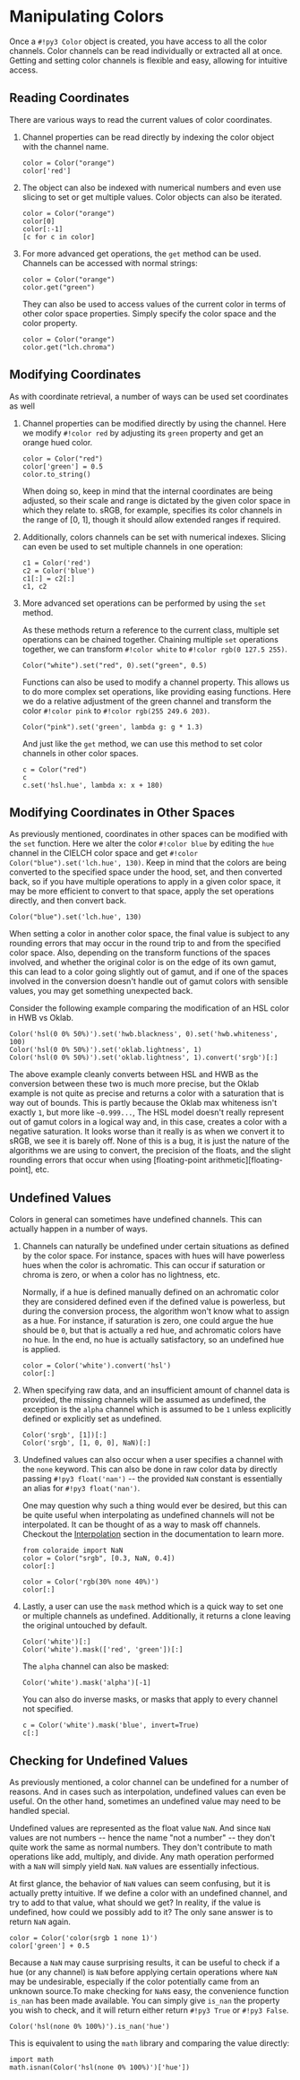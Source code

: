 # Manipulating Colors

Once a `#!py3 Color` object is created, you have access to all the color channels. Color channels can be read
individually or extracted all at once. Getting and setting color channels is flexible and easy, allowing for intuitive
access.

## Reading Coordinates

There are various ways to read the current values of color coordinates.

1. Channel properties can be read directly by indexing the color object with the channel name.

    ```playground
    color = Color("orange")
    color['red']
    ```

4. The object can also be indexed with numerical numbers and even use slicing to set or get multiple values. Color
   objects can also be iterated.

    ```playground
    color = Color("orange")
    color[0]
    color[:-1]
    [c for c in color]
    ```

2. For more advanced get operations, the `get` method can be used. Channels can be accessed with normal strings:

    ```playground
    color = Color("orange")
    color.get("green")
    ```

    They can also be used to access values of the current color in terms of other color space properties. Simply
    specify the color space and the color property.

    ```playground
    color = Color("orange")
    color.get("lch.chroma")
    ```

## Modifying Coordinates

As with coordinate retrieval, a number of ways can be used set coordinates as well

1. Channel properties can be modified directly by using the channel. Here we modify `#!color red` by adjusting its
  `green` property and get an orange hued color.

    ```playground
    color = Color("red")
    color['green'] = 0.5
    color.to_string()
    ```

    When doing so, keep in mind that the internal coordinates are being adjusted, so their scale and range is dictated
    by the given color space in which they relate to. sRGB, for example, specifies its color channels in the range of
    \[0, 1\], though it should allow extended ranges if required.

2. Additionally, colors channels can be set with numerical indexes. Slicing can even be used to set multiple channels
   in one operation:

    ```playground
    c1 = Color('red')
    c2 = Color('blue')
    c1[:] = c2[:]
    c1, c2
    ```

3. More advanced set operations can be performed by using the `set` method.


    As these methods return a reference to the current class, multiple set operations can be chained together. Chaining
    multiple `set` operations together, we can transform `#!color white` to `#!color rgb(0 127.5 255)`.

    ```playground
    Color("white").set("red", 0).set("green", 0.5)
    ```

    Functions can also be used to modify a channel property. This allows us to do more complex set operations, like
    providing easing functions. Here we do a relative adjustment of the green channel and transform the color
    `#!color pink` to `#!color rgb(255 249.6 203)`.

    ```playground
    Color("pink").set('green', lambda g: g * 1.3)
    ```

    And just like the `get` method, we can use this method to set color channels in other color spaces.

    ```playground
    c = Color("red")
    c
    c.set('hsl.hue', lambda x: x + 180)
    ```

## Modifying Coordinates in Other Spaces

As previously mentioned, coordinates in other spaces can be modified with the `set` function. Here we alter the color
`#!color blue` by editing the `hue` channel in the CIELCH color space and get `#!color Color("blue").set('lch.hue', 130)`.
Keep in mind that the colors are being converted to the specified space under the hood, set, and then converted back, so
if you have multiple operations to apply in a given color space, it may be more efficient to convert to that space,
apply the set operations directly, and then convert back.

```playground
Color("blue").set('lch.hue', 130)
```

When setting a color in another color space, the final value is subject to any rounding errors that may occur in the
round trip to and from the specified color space. Also, depending on the transform functions of the spaces involved, and
whether the original color is on the edge of its own gamut, this can lead to a color going slightly out of gamut, and if
one of the spaces involved in the conversion doesn't handle out of gamut colors with sensible values, you may get
something unexpected back.

Consider the following example comparing the modification of an HSL color in HWB vs Oklab.

```playground
Color('hsl(0 0% 50%)').set('hwb.blackness', 0).set('hwb.whiteness', 100)
Color('hsl(0 0% 50%)').set('oklab.lightness', 1)
Color('hsl(0 0% 50%)').set('oklab.lightness', 1).convert('srgb')[:]
```

The above example cleanly converts between HSL and HWB as the conversion between these two is much more precise, but the
Oklab example is not quite as precise and returns a color with a saturation that is way out of bounds. This is partly
because the Oklab max whiteness isn't exactly `1`, but more like `~0.999...`, The HSL model doesn't really represent out
of gamut colors in a logical way and, in this case, creates a color with a negative saturation. It looks worse than it
really is as when we convert it to sRGB, we see it is barely off. None of this is a bug, it is just the nature of the
algorithms we are using to convert, the precision of the floats, and the slight rounding errors that occur when
using [floating-point arithmetic][floating-point], etc.

## Undefined Values

Colors in general can sometimes have undefined channels. This can actually happen in a number of ways.

1. Channels can naturally be undefined under certain situations as defined by the color space. For instance, spaces
with hues will have powerless hues when the color is achromatic. This can occur if saturation or chroma is zero, or
when a color has no lightness, etc.

    Normally, if a hue is defined manually defined on an achromatic color they are considered defined even if the
    defined value is powerless, but during the conversion process, the algorithm won't know what to assign as a hue. For
    instance, if saturation is zero, one could argue the hue should be `0`, but that is actually a red hue, and
    achromatic colors have no hue. In the end, no hue is actually satisfactory, so an undefined hue is applied.

    ```playground
    color = Color('white').convert('hsl')
    color[:]
    ```

2. When specifying raw data, and an insufficient amount of channel data is provided, the missing channels will be
assumed as undefined, the exception is the `alpha` channel which is assumed to be `1` unless explicitly defined or
explicitly set as undefined.

    ```playground
    Color('srgb', [1])[:]
    Color('srgb', [1, 0, 0], NaN)[:]
    ```

3. Undefined values can also occur when a user specifies a channel with the `none` keyword. This can also be done in raw
color data by directly passing `#!py3 float('nan')` -- the provided `NaN` constant is essentially an alias for
`#!py3 float('nan')`.

    One may question why such a thing would ever be desired, but this can be quite useful when interpolating as
    undefined channels will not be interpolated. It can be thought of as a way to mask off channels. Checkout the
    [Interpolation](./interpolation.md) section in the documentation to learn more.


    ```playground
    from coloraide import NaN
    color = Color("srgb", [0.3, NaN, 0.4])
    color[:]

    color = Color('rgb(30% none 40%)')
    color[:]
    ```

4. Lastly, a user can use the `mask` method which is a quick way to set one or multiple channels as undefined.
Additionally, it returns a clone leaving the original untouched by default.

    ```playground
    Color('white')[:]
    Color('white').mask(['red', 'green'])[:]
    ```

    The `alpha` channel can also be masked:

    ```playground
    Color('white').mask('alpha')[-1]
    ```

    You can also do inverse masks, or masks that apply to every channel not specified.

    ```playground
    c = Color('white').mask('blue', invert=True)
    c[:]
    ```

## Checking for Undefined Values

As previously mentioned, a color channel can be undefined for a number of reasons. And in cases such as interpolation,
undefined values can even be useful. On the other hand, sometimes an undefined value may need to be handled special.

Undefined values are represented as the float value `NaN`. And since `NaN` values are not numbers -- hence the name "not
a number" -- they don't quite work the same as normal numbers. They don't contribute to math operations like add,
multiply, and divide. Any math operation performed with a `NaN` will simply yield `NaN`. `NaN` values are essentially
infectious.

At first glance, the behavior of `NaN` values can seem confusing, but it is actually pretty intuitive. If we define a
color with an undefined channel, and try to add to that value, what should we get? In reality, if the value is
undefined, how could we possibly add to it? The only sane answer is to return `NaN` again.

```playground
color = Color('color(srgb 1 none 1)')
color['green'] + 0.5
```

Because a `NaN` may cause surprising results, it can be useful to check if a hue (or any channel) is `NaN` before
applying certain operations where `NaN` may be undesirable, especially if the color potentially came from an unknown
source.To make checking for `NaN`s easy, the convenience function `is_nan` has been made available. You can simply give
`is_nan` the property you wish to check, and it will return either return `#!py3 True` or `#!py3 False`.

```playground
Color('hsl(none 0% 100%)').is_nan('hue')
```

This is equivalent to using the `math` library and comparing the value directly:

```playground
import math
math.isnan(Color('hsl(none 0% 100%)')['hue'])
```

